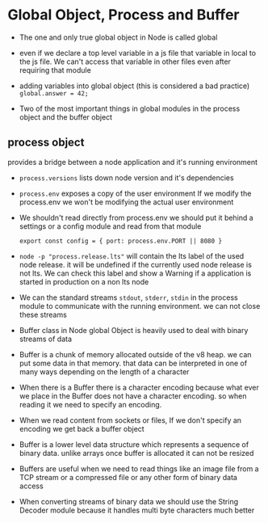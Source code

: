 # Global Object, Process and Buffer

- The one and only true global object in Node is called global
- even if we declare a top level variable in a js file that variable in local to the js file. We can't access that variable in other files even after requiring that module
- adding variables into global object (this is considered a bad practice)
    `global.answer = 42;`

- Two of the most important things in global modules in the process object and the buffer object

## process object
provides a bridge between a node application and it's running environment

- `process.versions` lists down node version and it's dependencies

- `process.env` exposes a copy of the user environment 
If we modify the process.env we won't be modifying the actual user environment

- We shouldn't read directly from process.env we should put it behind a settings or a config module and read from that module

    `export const config = {
        port: process.env.PORT || 8080
    }`

- `node -p "process.release.lts"` will contain the lts label of the used node release. it will be undefined if the currently used node release is not lts. We can check this label and show a Warning if a application is started in production on a non lts node
  
- We can the standard streams `stdout`, `stderr`, `stdin` in the process module to communicate with the running environment. we can not close these streams

- Buffer class in Node global Object is heavily used to deal with binary streams of data

- Buffer is a chunk of memory allocated outside of the v8 heap. we can put some data in that memory. that data can be interpreted in one of many ways depending on the length of a character
- When there is a Buffer there is a character encoding because what ever we place in the Buffer does not have a character encoding. so when reading it we need to specify an encoding.
- When we read content from sockets or files, If we don't specify an encoding we get back a buffer object
- Buffer is a lower level data structure which represents a sequence of binary data. unlike arrays once buffer is allocated it can not be resized
- Buffers are useful when we need to read things like an image file from a TCP stream or a compressed file or any other form of binary data access
- When converting streams of binary data we should use the String Decoder module because it handles multi byte characters much better